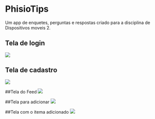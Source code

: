 # PhisioTips
Um app de enquetes, perguntas e respostas criado para a disciplina  de Dispositivos moveis 2.

## Tela de login
<img src="https://github.com/Patrick-Rafael/Imagens_dos_Apps/blob/master/Login.jpeg">

## Tela de cadastro
<img src="https://github.com/Patrick-Rafael/Imagens_dos_Apps/blob/master/Cadastrar.jpeg">

##Tela do Feed
<img src="https://github.com/Patrick-Rafael/Imagens_dos_Apps/blob/master/Feed.jpeg">

##Tela para adicionar 
<img src = "https://github.com/Patrick-Rafael/Imagens_dos_Apps/blob/master/Adicionar.jpeg">

##Tela com o itema adicionado
<img src = "https://github.com/Patrick-Rafael/Imagens_dos_Apps/blob/master/Adicionado.jpeg">



